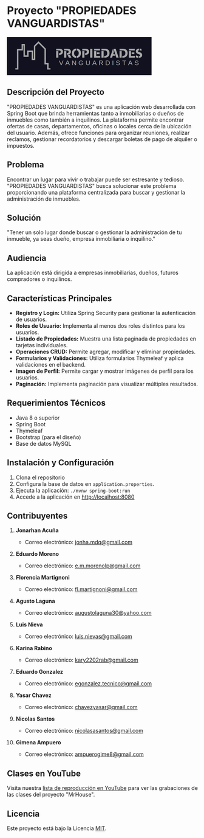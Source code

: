 # Proyecto "PROPIEDADES VANGUARDISTAS"

![PROPIEDADES VANGUARDISTAS Logo](https://github.com/EduMMorenolp/ProyectoFinal-Spring/blob/EduardoMoreno/src/main/resources/static/images/logo.png)

## Descripción del Proyecto

"PROPIEDADES VANGUARDISTAS" es una aplicación web desarrollada con Spring Boot que brinda herramientas tanto a inmobiliarias o dueños de inmuebles como también a inquilinos. La plataforma permite encontrar ofertas de casas, departamentos, oficinas o locales cerca de la ubicación del usuario. Además, ofrece funciones para organizar reuniones, realizar reclamos, gestionar recordatorios y descargar boletas de pago de alquiler o impuestos.

## Problema

Encontrar un lugar para vivir o trabajar puede ser estresante y tedioso. "PROPIEDADES VANGUARDISTAS" busca solucionar este problema proporcionando una plataforma centralizada para buscar y gestionar la administración de inmuebles.

## Solución

"Tener un solo lugar donde buscar o gestionar la administración de tu inmueble, ya seas dueño, empresa inmobiliaria o inquilino."

## Audiencia

La aplicación está dirigida a empresas inmobiliarias, dueños, futuros compradores o inquilinos.

## Características Principales

- **Registro y Login:** Utiliza Spring Security para gestionar la autenticación de usuarios.
- **Roles de Usuario:** Implementa al menos dos roles distintos para los usuarios.
- **Listado de Propiedades:** Muestra una lista paginada de propiedades en tarjetas individuales.
- **Operaciones CRUD:** Permite agregar, modificar y eliminar propiedades.
- **Formularios y Validaciones:** Utiliza formularios Thymeleaf y aplica validaciones en el backend.
- **Imagen de Perfil:** Permite cargar y mostrar imágenes de perfil para los usuarios.
- **Paginación:** Implementa paginación para visualizar múltiples resultados.

## Requerimientos Técnicos

- Java 8 o superior
- Spring Boot
- Thymeleaf
- Bootstrap (para el diseño)
- Base de datos MySQL

## Instalación y Configuración

1. Clona el repositorio
2. Configura la base de datos en `application.properties`.
3. Ejecuta la aplicación: `./mvnw spring-boot:run`
4. Accede a la aplicación en [http://localhost:8080](http://localhost:8080)

## Contribuyentes

1. **Jonarhan Acuña**
   - Correo electrónico: jonha.mdq@gmail.com

2. **Eduardo Moreno**
   - Correo electrónico: e.m.morenolp@gmail.com

3. **Florencia Martignoni**
   - Correo electrónico: fl.martignoni@gmail.com

4. **Agusto Laguna**
   - Correo electrónico: augustolaguna30@yahoo.com

5. **Luis Nieva**
   - Correo electrónico: luis.nievas@gmail.com

6. **Karina Rabino**
   - Correo electrónico: kary2202rab@gmail.com

7. **Eduardo Gonzalez**
   - Correo electrónico: egonzalez.tecnico@gmail.com

8. **Yasar Chavez**
   - Correo electrónico: chavezyasar@gmail.com

9. **Nicolas Santos**
   - Correo electrónico: nicolasasantos@gmail.com

10. **Gimena Ampuero**
    - Correo electrónico: ampuerogime8@gmail.com

## Clases en YouTube

Visita nuestra [lista de reproducción en YouTube](https://youtube.com/playlist?list=PLai9ahHHcVe5FUWyCIJOZdvWymhlfAQkD&si=g29rZBVw8s47jw_1) para ver las grabaciones de las clases del proyecto "MrHouse".


## Licencia

Este proyecto está bajo la Licencia [MIT](LICENSE).
